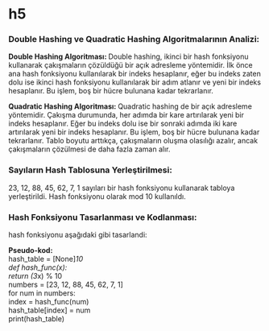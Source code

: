 # h5
<h3> Double Hashing ve Quadratic Hashing Algoritmalarının Analizi:  </h3>

 <b> Double Hashing Algoritması:  </b>
Double hashing, ikinci bir hash fonksiyonu kullanarak çakışmaların çözüldüğü bir açık adresleme yöntemidir. İlk önce ana hash fonksiyonu kullanılarak bir indeks hesaplanır, eğer bu indeks zaten dolu ise ikinci hash fonksiyonu kullanılarak bir adım atlanır ve yeni bir indeks hesaplanır. Bu işlem, boş bir hücre bulunana kadar tekrarlanır.

 <b> Quadratic Hashing Algoritması:  </b>
Quadratic hashing de bir açık adresleme yöntemidir. Çakışma durumunda, her adımda bir kare artırılarak yeni bir indeks hesaplanır. Eğer bu indeks dolu ise bir sonraki adımda iki kare artırılarak yeni bir indeks hesaplanır. Bu işlem, boş bir hücre bulunana kadar tekrarlanır. Tablo boyutu arttıkça, çakışmaların oluşma olasılığı azalır, ancak çakışmaların çözülmesi de daha fazla zaman alır.

<h3> Sayıların Hash Tablosuna Yerleştirilmesi:</h3>
23, 12, 88, 45, 62, 7, 1 sayıları bir hash fonksiyonu kullanarak tabloya yerleştirildi. Hash fonksiyonu olarak mod 10 kullanıldı.


<h3> Hash Fonksiyonu Tasarlanması ve Kodlanması:</h3>
hash fonksiyonu aşağıdaki gibi tasarlandi:</br>

<b>Pseudo-kod:</b></br>
hash_table = [None]*10 </br>
def hash_func(x): </br>
return (3*x) % 10 </br>
numbers = [23, 12, 88, 45, 62, 7, 1] </br>
for num in numbers: </br>
index = hash_func(num) </br>
hash_table[index] = num </br>
print(hash_table) </br>
